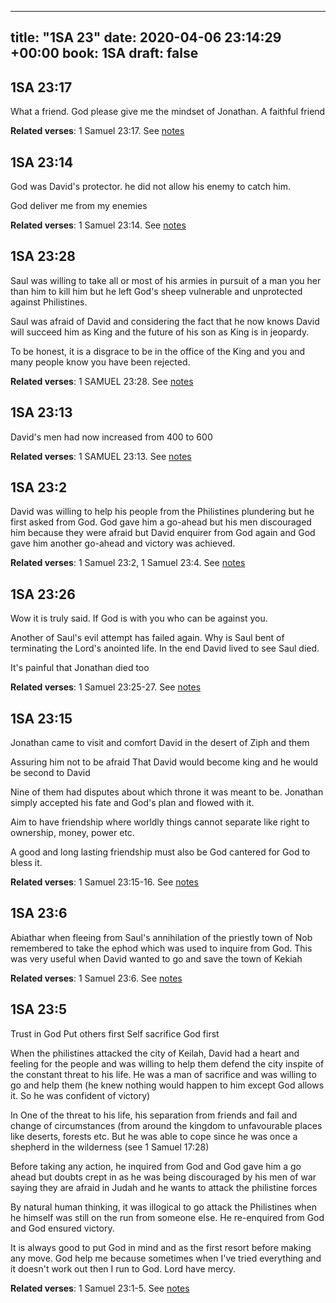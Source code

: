 
---
title: "1SA 23"
date: 2020-04-06 23:14:29 +00:00
book: 1SA
draft: false
---

## 1SA 23:17

What a friend. God please give me the mindset of Jonathan. A faithful friend

**Related verses**: 1 Samuel 23:17. See [notes](https://my.bible.com/notes/3402074378988151181)


## 1SA 23:14

God was David's protector. he did not allow his enemy to catch him.

God deliver me from my enemies

**Related verses**: 1 Samuel 23:14. See [notes](https://my.bible.com/notes/3402073333541101954)


## 1SA 23:28

Saul was willing to take all or most of his armies in pursuit of a man you her than him to kill him but he left God's sheep vulnerable and unprotected against Philistines.


Saul was afraid of David and considering the fact that he now knows David will succeed him as King and the future of his son as King is in jeopardy.

To be honest, it is a disgrace to be in the office of the King and  you and many people know you have been rejected.

**Related verses**: 1 SAMUEL 23:28. See [notes](https://my.bible.com/notes/2636231824443695204)


## 1SA 23:13

David's men had now increased from 400 to 600

**Related verses**: 1 SAMUEL 23:13. See [notes](https://my.bible.com/notes/2635511216172949829)


## 1SA 23:2

David was willing to help his people from the Philistines plundering but he first asked from God. God gave him a go-ahead but his men discouraged him because they were afraid but David enquirer from God again and God gave him another go-ahead and victory was achieved.

**Related verses**: 1 Samuel 23:2, 1 Samuel 23:4. See [notes](https://my.bible.com/notes/2634832523310130174)


## 1SA 23:26

Wow it is truly said. If God is with you who can be against you.

Another of Saul's evil attempt has failed again. Why is Saul bent of terminating the Lord's anointed life. In the end David lived to see Saul died.


It's painful that Jonathan died too

**Related verses**: 1 Samuel 23:25-27. See [notes](https://my.bible.com/notes/2281411484523946273)


## 1SA 23:15

Jonathan came to visit and comfort David in the desert of Ziph and them 

Assuring him not to be afraid 
That David would become king and he would be second to David

Nine of them had disputes about which throne it was meant to be. Jonathan simply accepted his fate and God's plan and flowed with it.

Aim to have friendship where worldly things cannot separate like right to ownership, money, power etc.  

A good and long lasting friendship must also be God cantered for God to bless it.

**Related verses**: 1 Samuel 23:15-16. See [notes](https://my.bible.com/notes/2280450699886846794)


## 1SA 23:6

Abiathar when fleeing from Saul's annihilation of the priestly town of Nob remembered to take the ephod which was used to inquire from God. This was very useful when David wanted to go and save the town of Kekiah

**Related verses**: 1 Samuel 23:6. See [notes](https://my.bible.com/notes/2280424614134539041)


## 1SA 23:5

Trust in God
Put others first
Self sacrifice
God first



When the philistines attacked the city of Keilah, David had a heart and feeling for the people and was willing to help them defend the city inspite of the constant threat to his life. He was a man of sacrifice and was willing to go and help them (he knew nothing would happen to him except God allows it. So he was confident of victory)

In
One of the threat to his life, his separation from friends and fail and change of circumstances (from around the kingdom to unfavourable places like deserts, forests etc. But he was able to cope since he was once a shepherd in the wilderness (see 1 Samuel 17:28)

Before taking any action, he inquired from God and God gave him a go ahead but doubts crept in as he was being discouraged by his men of war saying they are afraid in Judah and he wants to attack the philistine forces

By natural human thinking, it was illogical to go attack the Philistines when he himself was still on the run from someone else. He re-enquired from God and God ensured victory.

It is always good to put God in mind and as the first resort before making any move. God help me because sometimes when I've tried everything and it doesn't work out then I run to God. Lord have mercy.

**Related verses**: 1 Samuel 23:1-5. See [notes](https://my.bible.com/notes/2280418556200608509)

